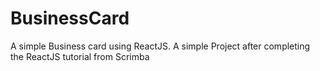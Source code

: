 # BusinessCard
A simple Business card using ReactJS.
A simple Project after completing the ReactJS tutorial from Scrimba
